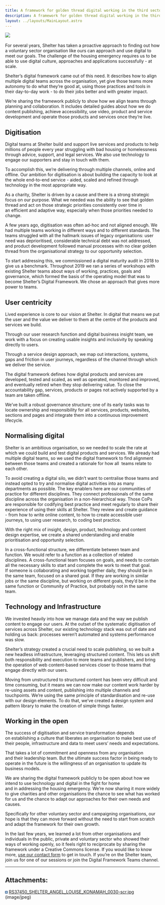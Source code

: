 ```yaml
---
title: A framework for golden thread digital working in the third sector
description: A framework for golden thread digital working in the third sector
layout: ../layouts/MainLayout.astro
---
```


![](attachments/890273795/890535942.jpg)

For several years, Shelter has taken a proactive approach to finding out how a voluntary sector organisation like ours can approach and use digital to meet our goals. The challenge of the housing emergency requires us to be able to use digital culture, approaches and applications successfully - at scale.

Shelter’s digital framework came out of this need. It describes how to align multiple digital teams across the organisation, yet give those teams more autonomy to do what they’re good at, using those practices and tools in their day-to-day work - to do their jobs better and with greater impact.

We’re sharing the framework publicly to show how we align teams through planning and collaboration. It includes detailed guides about how we do content publishing, achieve accessibility, use video, product and service development and operate those products and services once they’re live.

## Digitisation 

Digital teams at Shelter build and support live services and products to help millions of people every year struggling with bad housing or homelessness through advice, support, and legal services. We also use technology to engage our supporters and stay in touch with them.

To accomplish this, we’re delivering through multiple channels, online and offline. Our ambition for digitisation is about building the capacity to look at the whole end-to-end service - aided, scaled and refined through technology in the most appropriate way.

As a charity, Shelter is driven by a cause and there is a strong strategic focus on our purpose. What we needed was the ability to see that golden thread and act on those strategic priorities consistently over time in an efficient and adaptive way, especially when those priorities needed to change.

A few years ago, digitisation was often ad-hoc and not aligned enough. We had multiple teams working in different ways and to different standards. The teams struggled with all the hallmark issues of legacy organisations: user need was deprioritised, considerable technical debt was not addressed, and product development followed manual processes with no clear golden thread from the organisational strategy to our opportunity selection.

To start addressing this, we commissioned a digital maturity audit in 2018 to give us a benchmark. Throughout 2019 we ran a series of workshops with existing Shelter teams about ways of working, practices, goals and governance, which formed the basis of the operating model that was to become Shelter’s Digital Framework. We chose an approach that gives more power to teams.

## User centricity 

Lived experience is core to our vision at Shelter. In digital that means we put the user and the value we deliver to them at the centre of the products and services we build.

Through our user research function and digital business insight team, we work with a focus on creating usable insights and inclusivity by speaking directly to users.

Through a service design approach, we map out interactions, systems, gaps and friction in user journeys, regardless of the channel through which we deliver the service.

The digital framework defines how digital products and services are developed, tested and scaled, as well as operated, monitored and improved, and eventually retired when they stop delivering value. To close the accountability gap, services, products or pages not actively supported by a team are taken offline.

We’ve built a robust governance structure; one of its early tasks was to locate ownership and responsibility for all services, products, websites, sections and pages and integrate them into a continuous improvement lifecycle.

## Normalising digital 

Shelter is an ambitious organisation, so we needed to scale the rate at which we could build and test digital products and services. We already had multiple digital teams, so we used the digital framework to find alignment between those teams and created a rationale for how all  teams relate to each other.

To avoid creating a digital silo, we didn’t want to centralise those teams and instead opted to try and normalise digital activities into as many departments as possible. The key enablers here are our communities of practice for different disciplines. They connect professionals of the same discipline across the organisation in a non-hierarchical way. Those CoPs are responsible for codifying best practice and meet regularly to share their experience of using their skills at Shelter. They review and create guidance - from how to write online content, to how to create accessible user journeys, to using user research, to coding best practice.

With the right mix of insight, design, product, technology and content design expertise, we create a shared understanding and enable prioritisation and opportunity selection.

In a cross-functional structure, we differentiate between team and function. We would refer to a function as a collection of related disciplines. A cross-functional team focuses on goals, and needs to contain all the necessary skills to start and complete the work to meet that goal. If someone is collaborating and working together daily, they should be in the same team, focused on a shared goal. If they are working in similar jobs or the same discipline, but working on different goals, they’d be in the same function or Community of Practice, but probably not in the same team.

## Technology and Infrastructure 

We invested heavily into how we manage data and the way we publish content to engage our users. At the outset of the systematic digitisation of services across Shelter, our existing technology stack was out of date and holding us back: processes weren’t automated and systems performance was slow.

Shelter’s strategy created a crucial need to scale publishing, so we built a new headless infrastructure, leveraging structured content. This lets us shift both responsibility and execution to more teams and publishers, and bring the operation of web content-based services closer to those teams that engage directly with our users.

Moving from unstructured to structured content has been very difficult and time consuming, but it means we can now make our content work harder by re-using assets and content, publishing into multiple channels and touchpoints. We’re using the same principle of standardisation and re-use with our design elements. To do that, we’ve created a design system and pattern library to make the creation of simple things faster.

## Working in the open 

The success of digitisation and service transformation depends on establishing a culture that liberates an organisation to make best use of their people, infrastructure and data to meet users’ needs and expectations.

That takes a lot of commitment and openness from any organisation and their leadership team. But the ultimate success factor in being ready to operate in the future is the willingness of an organisation to update its business models.

We are sharing the digital framework publicly to be open about how we intend to use technology and digital in the fight for home and in addressing the housing emergency. We’re now sharing it more widely to give charities and other organisations the chance to see what has worked for us and the chance to adapt our approaches for their own needs and causes.

Specifically for other voluntary sector and campaigning organisations, our hope is that they can move forward without the need to start from scratch and adapt the framework for their own growth.

In the last few years, we learned a lot from other organisations and individuals in the public, private and voluntary sector who showed their ways of working openly, so it feels right to reciprocate by sharing the framework under a Creative Commons license. If you would like to know more, [use our contact form](https://england.shelter.org.uk/contact_us_about_the_digital_framework) to get in touch. If you’re on the Shelter team, join us for one of our sessions or join the Digital Framework Teams channel.

---

## Attachments:

![](images/icons/bullet_blue.gif) [RS37450_SHELTER_ANGEL_LOUISE_KONAMAH_0030-scr.jpg](attachments/890273795/890535942.jpg) (image/jpeg)
